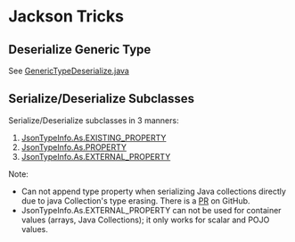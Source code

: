 # Jackson Tricks

## Deserialize Generic Type
See [GenericTypeDeserialize.java](src/main/java/hammertank/jackson/generictype/GenericTypeDeserialize.java)
## Serialize/Deserialize Subclasses 
Serialize/Deserialize subclasses in 3 manners:
  
1. [JsonTypeInfo.As.EXISTING_PROPERTY](src/main/java/hammertank/jackson/inherit/UseExistingProperty.java)
2. [JsonTypeInfo.As.PROPERTY](src/main/java/hammertank/jackson/inherit/AppendExtraProperty.java)
3. [JsonTypeInfo.As.EXTERNAL_PROPERTY](src/main/java/hammertank/jackson/inherit/UseExternalProperty.java)

Note:
* Can not append type property when serializing Java collections directly due to java Collection's type erasing. There is a [PR](https://github.com/FasterXML/jackson-databind/issues/1308) on GitHub. 
* JsonTypeInfo.As.EXTERNAL_PROPERTY can not be used for container values (arrays, Java Collections); it only works for scalar and POJO values.
